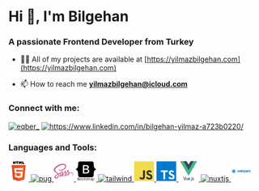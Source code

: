 <h1>Hi 👋, I'm Bilgehan</h1>
<h3>A passionate Frontend Developer from Turkey</h3>

- 👨‍💻 All of my projects are available at [https://yilmazbilgehan.com](https://yilmazbilgehan.com)

- 📫 How to reach me **yilmazbilgehan@icloud.com**

<h3 align="left">Connect with me:</h3>
<p align="left">
<a href="https://twitter.com/eqber_" target="blank"><img align="center" src="https://raw.githubusercontent.com/rahuldkjain/github-profile-readme-generator/master/src/images/icons/Social/twitter.svg" alt="eqber_" height="30" width="40" /></a>
<a href="https://linkedin.com/in/https://www.linkedin.com/in/bilgehan-yilmaz-a723b0220/" target="blank"><img align="center" src="https://raw.githubusercontent.com/rahuldkjain/github-profile-readme-generator/master/src/images/icons/Social/linked-in-alt.svg" alt="https://www.linkedin.com/in/bilgehan-yilmaz-a723b0220/" height="30" width="40" /></a>
</p>

<h3 align="left">Languages and Tools:</h3>
<p align="left"> 

<a href="https://www.w3.org/html/" target="_blank" rel="noreferrer"> 
   <img src="https://raw.githubusercontent.com/devicons/devicon/master/icons/html5/html5-original-wordmark.svg" alt="html5" width="40" height="40"/> 
</a>
<a href="https://pugjs.org" target="_blank" rel="noreferrer">
   <img src="https://cdn.worldvectorlogo.com/logos/pug.svg" alt="pug" width="40" height="40"/>
</a>
<a href="https://sass-lang.com" target="_blank" rel="noreferrer">
   <img src="https://raw.githubusercontent.com/devicons/devicon/master/icons/sass/sass-original.svg" alt="sass" width="40" height="40"/>
</a>
<a href="https://getbootstrap.com" target="_blank" rel="noreferrer"> 
   <img src="https://raw.githubusercontent.com/devicons/devicon/master/icons/bootstrap/bootstrap-plain-wordmark.svg" alt="bootstrap" width="40" height="40"/>
</a>
<a href="https://tailwindcss.com/" target="_blank" rel="noreferrer">
   <img src="https://www.vectorlogo.zone/logos/tailwindcss/tailwindcss-icon.svg" alt="tailwind" width="40" height="40"/>
</a>
<a href="https://developer.mozilla.org/en-US/docs/Web/JavaScript" target="_blank" rel="noreferrer"> 
   <img src="https://raw.githubusercontent.com/devicons/devicon/master/icons/javascript/javascript-original.svg" alt="javascript" width="40" height="40"/> 
</a>
<a href="https://www.typescriptlang.org/" target="_blank" rel="noreferrer">
   <img src="https://raw.githubusercontent.com/devicons/devicon/master/icons/typescript/typescript-original.svg" alt="typescript" width="40" height="40"/>
</a>
<a href="https://vuejs.org/" target="_blank" rel="noreferrer">
   <img src="https://raw.githubusercontent.com/devicons/devicon/master/icons/vuejs/vuejs-original-wordmark.svg" alt="vuejs" width="40" height="40"/>
</a>
<a href="https://nuxtjs.org/" target="_blank" rel="noreferrer">
   <img src="https://www.vectorlogo.zone/logos/nuxtjs/nuxtjs-icon.svg" alt="nuxtjs" width="40" height="40"/>
</a> 
<a href="https://webpack.js.org" target="_blank" rel="noreferrer">
   <img src="https://raw.githubusercontent.com/devicons/devicon/d00d0969292a6569d45b06d3f350f463a0107b0d/icons/webpack/webpack-original-wordmark.svg" alt="webpack" width="40" height="40"/>
</a>
</p>
